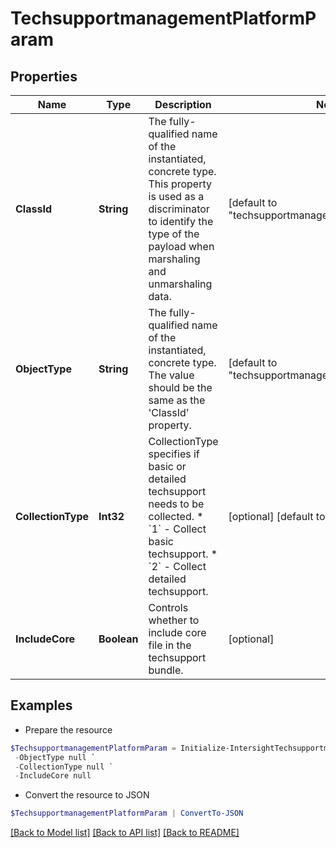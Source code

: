 # TechsupportmanagementPlatformParam
## Properties

Name | Type | Description | Notes
------------ | ------------- | ------------- | -------------
**ClassId** | **String** | The fully-qualified name of the instantiated, concrete type. This property is used as a discriminator to identify the type of the payload when marshaling and unmarshaling data. | [default to "techsupportmanagement.PlatformParam"]
**ObjectType** | **String** | The fully-qualified name of the instantiated, concrete type. The value should be the same as the &#39;ClassId&#39; property. | [default to "techsupportmanagement.PlatformParam"]
**CollectionType** | **Int32** | CollectionType specifies if basic or detailed techsupport needs to be collected. * &#x60;1&#x60; - Collect basic techsupport. * &#x60;2&#x60; - Collect detailed techsupport. | [optional] [default to 1]
**IncludeCore** | **Boolean** | Controls whether to include core file in the techsupport bundle. | [optional] 

## Examples

- Prepare the resource
```powershell
$TechsupportmanagementPlatformParam = Initialize-IntersightTechsupportmanagementPlatformParam  -ClassId null `
 -ObjectType null `
 -CollectionType null `
 -IncludeCore null
```

- Convert the resource to JSON
```powershell
$TechsupportmanagementPlatformParam | ConvertTo-JSON
```

[[Back to Model list]](../README.md#documentation-for-models) [[Back to API list]](../README.md#documentation-for-api-endpoints) [[Back to README]](../README.md)

